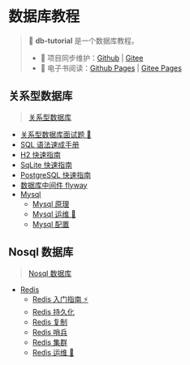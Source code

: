 # 数据库教程

> 💾 **db-tutorial** 是一个数据库教程。
>
> - 🔁 项目同步维护：[Github](https://github.com/dunwu/db-tutorial/) | [Gitee](https://gitee.com/turnon/db-tutorial/)
> - 📖 电子书阅读：[Github Pages](https://dunwu.github.io/db-tutorial/) | [Gitee Pages](https://turnon.gitee.io/db-tutorial/)

## 关系型数据库

> [关系型数据库](sql/README.md)

- [关系型数据库面试题 💯](sql/sql-interview.md)
- [SQL 语法速成手册](sql/sql-grammar.md)
- [H2 快速指南](sql/h2.md)
- [SqLite 快速指南](sql/sqlite.md)
- [PostgreSQL 快速指南](sql/postgresql.md)
- [数据库中间件 flyway](sql/middleware/flyway.md)
- [Mysql](sql/mysql/README.md)
  - [Mysql 原理](sql/mysql/mysql-theory.md)
  - [Mysql 运维 🔨](sql/mysql/mysql-ops.md)
  - [Mysql 配置](sql/mysql/mysql-config.md)

## Nosql 数据库

> [Nosql 数据库](nosql/README.md)

- [Redis](nosql/redis/README.md)
  - [Redis 入门指南 ⚡](nosql/redis/redis-quickstart.md)
  - [Redis 持久化](nosql/redis/redis-persistence.md)
  - [Redis 复制](nosql/redis/redis-replication.md)
  - [Redis 哨兵](nosql/redis/redis-sentinel.md)
  - [Redis 集群](nosql/redis/redis-cluster.md)
  - [Redis 运维 🔨](nosql/redis/redis-ops.md)
